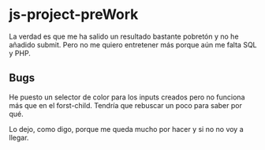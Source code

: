 # js-project-preWork
La verdad es que me ha salido un resultado bastante pobretón y no he añadido submit.
Pero no me quiero entretener más porque aún me falta SQL y PHP.

## Bugs
He puesto un selector de color para los inputs creados pero no funciona más que en el forst-child. Tendría que rebuscar un poco para saber por qué.

Lo dejo, como digo, porque me queda mucho por hacer y si no no voy a llegar.